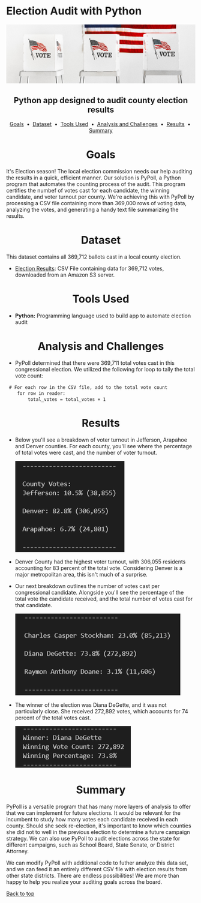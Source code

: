 # Election Audit with Python

![Voting Poll Booth](images/voting-poll-booth.png)

## <div align="center">Python app designed to audit county election results</div>

<p align="center">
<a href="#goals">Goals</a> &nbsp;&bull;&nbsp;
<a href="#dataset">Dataset</a> &nbsp;&bull;&nbsp;
<a href="#tools-used">Tools Used</a> &nbsp;&bull;&nbsp;
<a href="#analysis-and-challenges">Analysis and Challenges</a> &nbsp;&bull;&nbsp;
<a href="#results">Results</a> &nbsp;&bull;&nbsp;
<a href="#summary">Summary</a>
</p>

# <div align="center">Goals</div>
It's Election season! The local election commission needs our help auditing the results in a quick, efficient manner. Our solution is PyPoll, a Python program that automates the counting process of the audit. This program certifies the numbef of votes cast for each candidate, the winning candidate, and voter turnout per county. We're achieving this with PyPoll by processing a CSV file containing more than 369,000 rows of voting data, analyzing the votes, and generating a handy text file summarizing the results.


# <div align="center">Dataset</div>
This dataset contains all 369,712 ballots cast in a local county election.

- [Election Results](data/election_results.csv): CSV File containing data for 369,712 votes, downloaded from an Amazon S3 server.

# <div align="center">Tools Used</div>
- **Python:** Programming language used to build app to automate election audit

# <div align="center">Analysis and Challenges</div>
- PyPoll determined that there were 369,711 total votes cast in this congressional election. We utilized the following for loop to tally the total vote count:
```
 # For each row in the CSV file, add to the total vote count
    for row in reader:
        total_votes = total_votes + 1
```

# <div align="center">Results</div>

- Below you'll see a breakdown of voter turnout in Jefferson, Arapahoe and Denver counties. For each county, you'll see where the percentage of total votes were cast, and the number of voter turnout.

   ![County Summary](images/County_Summary.png)

- Denver County had the highest voter turnout, with 306,055 residents accounting for 83 percent of the total vote. Considering Denver is a major metropolitan area, this isn't much of a surprise.

- Our next breakdown outlines the number of votes cast per congressional candidate. Alongside you'll see the percentage of the total vote the candidate received, and the total number of votes cast for that candidate.

   ![Election Results](images/Election_Results.png)
   
- The winner of the election was Diana DeGette, and it was not particularly close. She received 272,892 votes, which accounts for 74 percent of the total votes cast.

   ![Election Winner](images/Election_Winner.png)

# <div align="center">Summary</div>
PyPoll is a versatile program that has many more layers of analysis to offer that we can implement for future elections. It would be relevant for the incumbent to study how many votes each candidate received in each county. Should she seek re-election, it's important to know which counties she did not to well in the previous election to determine a future campaign strategy. We can also use PyPoll to audit elections across the state for different campaigns, such as School Board, State Senate, or District Attorney. 

We can modify PyPoll with additional code to futher analyze this data set, and we can feed it an entirely different CSV file with election results from other state districts. There are endless possibilities! We are more than happy to help you realize your auditing goals across the board.

[Back to top](#election-audit-with-python)






